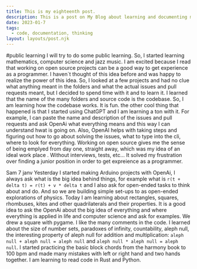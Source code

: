 ```yaml
---
title: This is my eighteenth post.
description: This is a post on My Blog about learning and documenting my code learning journey😉.
date: 2023-01-7
tags:
  - code, documentation, thinking
layout: layouts/post.njk
---
```

#public learning
I will try to do some public learning. So, I started learning mathematics, computer science and jazz music. I am excited because I read that working on open source projects can be a good way to get experience as a programmer. I haven`t thought of this idea before and was happy to realize the power of this idea. So, I looked at a few projects and had no clue what anything meant in the folders and what the actual issues and pull requests meant, but I decided to spend time with it and to learn it. I learned that the name of the many folders and source code is the codebase. So, I am learning how the codebase works. It is fun. the other cool thing that happened is that I started using ChatGPT and I am learning a ton with it. For example, I can paste the name and description of the issues and pull requests and ask OpenAi what everything means and this way I can understand hwat is going on. Also, OpenAI helps with taking steps and figuring out how to go about solving the issues, what to type into the cli, where to look for everything. Working on open source gives me the sense of being emplyed from day one, straight away, which was my idea of an ideal work place . Without interviews, tests, etc… It solved my frustration over finding a junior position in order to get expreience as a programmer.

Sam 7 janv 
Yesterday I started making Arduino projects with OpenAi, I always ask what is the big idea behind things, for example what is `r(t + delta t) = r(t) + v * delta t` and I also ask for open-ended tasks to think about and do. And so we are building simple set-ups to as open-ended explorations of physics. Today I am learning about rectangles, squares, rhombuses, kites and other quadrilaterals and their properties. It is a good idea to ask the OpenAi about the big idea of everything and where everything is applied in life and computer science and ask for examples. We drew a square with pygame. I like the many comments in the code. I learned about the size of number sets, paradoxes of infinity, countability, aleph null, the interesting property of aleph null for addition and multiplication: `aleph null + aleph null = aleph null` and `aleph null * aleph null = aleph null`. I started practicing the basic block chords from the harmony book to 100 bpm and made many mistakes with left or right hand and two hands together. I am learning to read code in Rust and Python. 